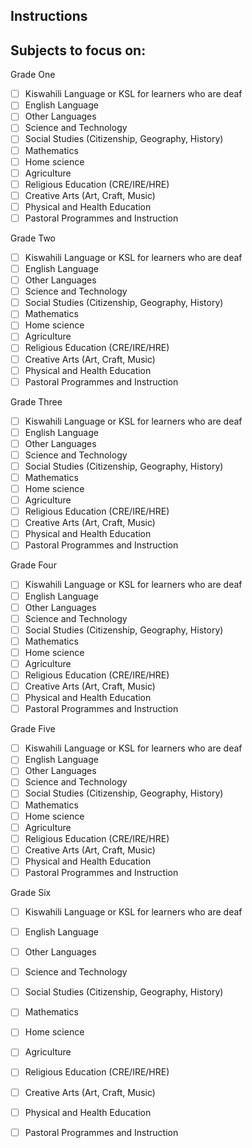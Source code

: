 ## Instructions

## Subjects to focus on:

Grade One
- [ ] Kiswahili Language or KSL for learners who are deaf
- [ ] English Language
- [ ] Other Languages
- [ ] Science and Technology
- [ ] Social Studies (Citizenship, Geography, History)
- [ ] Mathematics
- [ ] Home science
- [ ] Agriculture
- [ ] Religious Education (CRE/IRE/HRE)
- [ ] Creative Arts (Art, Craft, Music)
- [ ] Physical and Health Education
- [ ] Pastoral Programmes and Instruction

Grade Two
- [ ] Kiswahili Language or KSL for learners who are deaf
- [ ] English Language
- [ ] Other Languages
- [ ] Science and Technology
- [ ] Social Studies (Citizenship, Geography, History)
- [ ] Mathematics
- [ ] Home science
- [ ] Agriculture
- [ ] Religious Education (CRE/IRE/HRE)
- [ ] Creative Arts (Art, Craft, Music)
- [ ] Physical and Health Education
- [ ] Pastoral Programmes and Instruction

Grade Three
- [ ] Kiswahili Language or KSL for learners who are deaf
- [ ] English Language
- [ ] Other Languages
- [ ] Science and Technology
- [ ] Social Studies (Citizenship, Geography, History)
- [ ] Mathematics
- [ ] Home science
- [ ] Agriculture
- [ ] Religious Education (CRE/IRE/HRE)
- [ ] Creative Arts (Art, Craft, Music)
- [ ] Physical and Health Education
- [ ] Pastoral Programmes and Instruction

Grade Four
- [ ] Kiswahili Language or KSL for learners who are deaf
- [ ] English Language
- [ ] Other Languages
- [ ] Science and Technology
- [ ] Social Studies (Citizenship, Geography, History)
- [ ] Mathematics
- [ ] Home science
- [ ] Agriculture
- [ ] Religious Education (CRE/IRE/HRE)
- [ ] Creative Arts (Art, Craft, Music)
- [ ] Physical and Health Education
- [ ] Pastoral Programmes and Instruction

Grade Five
- [ ] Kiswahili Language or KSL for learners who are deaf
- [ ] English Language
- [ ] Other Languages
- [ ] Science and Technology
- [ ] Social Studies (Citizenship, Geography, History)
- [ ] Mathematics
- [ ] Home science
- [ ] Agriculture
- [ ] Religious Education (CRE/IRE/HRE)
- [ ] Creative Arts (Art, Craft, Music)
- [ ] Physical and Health Education
- [ ] Pastoral Programmes and Instruction

Grade Six
- [ ] Kiswahili Language or KSL for learners who are deaf
- [ ] English Language
- [ ] Other Languages
- [ ] Science and Technology
- [ ] Social Studies (Citizenship, Geography, History)
- [ ] Mathematics
- [ ] Home science
- [ ] Agriculture
- [ ] Religious Education (CRE/IRE/HRE)
- [ ] Creative Arts (Art, Craft, Music)
- [ ] Physical and Health Education
- [ ] Pastoral Programmes and Instruction

